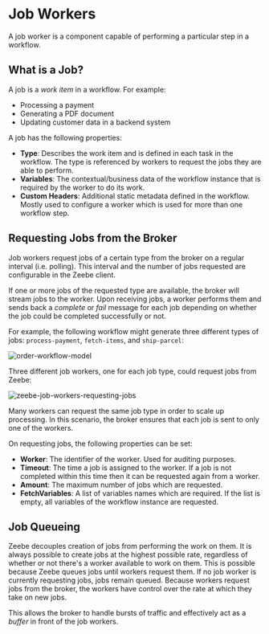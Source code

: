 # Job Workers

A job worker is a component capable of performing a particular step in a workflow.

## What is a Job?

A job is a *work item* in a workflow. For example:

* Processing a payment
* Generating a PDF document
* Updating customer data in a backend system

A job has the following properties:

* **Type**: Describes the work item and is defined in each task in the workflow. The type is referenced by workers to request the jobs they are able to perform.
* **Variables**: The contextual/business data of the workflow instance that is required by the worker to do its work.
* **Custom Headers**: Additional static metadata defined in the workflow. Mostly used to configure a worker which is used for more than one workflow step.

## Requesting Jobs from the Broker

Job workers request jobs of a certain type from the broker on a regular interval (i.e. polling). This interval and the number of jobs requested are configurable in the Zeebe client.

If one or more jobs of the requested type are available, the broker will stream jobs to the worker. Upon receiving jobs, a worker performs them and sends back a *complete* or *fail* message for each job depending on whether the job could be completed successfully or not.

For example, the following workflow might generate three different types of jobs: `process-payment`, `fetch-items`, and `ship-parcel`:

![order-workflow-model](/basics/order-process.png)

Three different job workers, one for each job type, could request jobs from Zeebe:

![zeebe-job-workers-requesting-jobs](/basics/zeebe-job-workers-graphic.png)

Many workers can request the same job type in order to scale up processing. In this scenario, the broker ensures that each job is sent to only one of the workers.

On requesting jobs, the following properties can be set:

* **Worker**: The identifier of the worker. Used for auditing purposes.
* **Timeout**: The time a job is assigned to the worker. If a job is not completed within this time then it can be requested again from a worker.
* **Amount**: The maximum number of jobs which are requested.
* **FetchVariables**: A list of variables names which are required. If the list is empty, all variables of the workflow instance are requested.

## Job Queueing

Zeebe decouples creation of jobs from performing the work on them. It is always possible to create jobs at the highest possible rate, regardless of whether or not there's a worker available to work on them. This is possible because Zeebe queues jobs until workers request them. If no job worker is currently requesting jobs, jobs remain queued. Because workers request jobs from the broker, the workers have control over the rate at which they take on new jobs.

This allows the broker to handle bursts of traffic and effectively act as a _buffer_ in front of the job workers.
